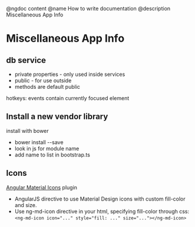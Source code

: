 @ngdoc content
@name How to write documentation
@description Miscellaneous App Info

Miscellaneous App Info
===
db service
--
- private properties - only used inside services
- public - for use outside
- methods are default public

hotkeys: events contain currently focused element

Install a new vendor library
---
install with bower
- bower install <library name> --save
- look in js for module name
- add name to list in bootstrap.ts

Icons
---
[Angular Material Icons](https://klarsys.github.io/angular-material-icons/) plugin
- AngularJS directive to use Material Design icons with custom fill-color and size.
- Use ng-md-icon directive in your html, specifying fill-color through css: `<ng-md-icon icon="..." style="fill: ..." size="..."></ng-md-icon> `

